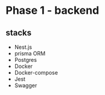 # Phase 1 - backend

## stacks
- Nest.js 
- prisma ORM
- Postgres
- Docker
- Docker-compose
- Jest
- Swagger 
